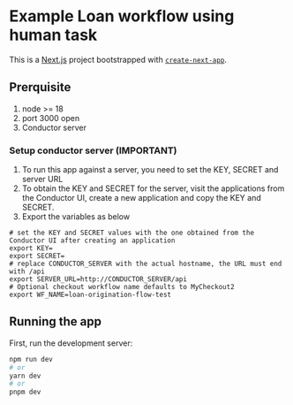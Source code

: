# Example Loan workflow using human task

This is a [Next.js](https://nextjs.org/) project bootstrapped with [`create-next-app`](https://github.com/vercel/next.js/tree/canary/packages/create-next-app).

## Prerquisite
1. node >= 18
2. port 3000 open
3. Conductor server

### Setup conductor server (IMPORTANT)
1. To run this app against a server, you need to set the KEY, SECRET and server URL
2. To obtain the KEY and SECRET for the server, visit the applications from the Conductor UI, create a new application and copy the KEY and SECRET.  
4. Export the variables as below
```shell
# set the KEY and SECRET values with the one obtained from the Conductor UI after creating an application
export KEY=
export SECRET=
# replace CONDUCTOR_SERVER with the actual hostname, the URL must end with /api
export SERVER_URL=http://CONDUCTOR_SERVER/api
# Optional checkout workflow name defaults to MyCheckout2
export WF_NAME=loan-origination-flow-test
```

## Running the app

First, run the development server:

```bash
npm run dev
# or
yarn dev
# or
pnpm dev
```
